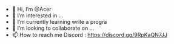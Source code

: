 - 👋 Hi, I’m @Acer
- 👀 I’m interested in ...
- 🌱 I’m currently learning  write a progra
- 💞️ I’m looking to collaborate on ...
- 📫 How to reach me Discord : https://discord.gg/9RpKaQN7JJ

<!---
AcerIntec is a ✨ special ✨ repository because its `README.md` (this file) appears on your GitHub profile.
You can click the Preview link to take a look at your changes.
--->
